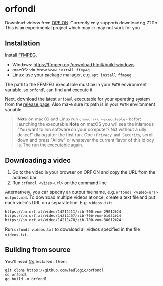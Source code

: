 # orfondl

Download videos from [ORF ON](https://on.orf.at/). Currently only supports downloading 720p. This is an experimental project which may or may not work for you.

## Installation

Install [FFMPEG](https://ffmpeg.org/download.html).

- Windows: https://ffmpeg.org/download.html#build-windows
- macOS: via brew `brew install ffmpeg`
- Linux: use your package manager, e.g. `apt install ffmpeg`

The path to the FFMPEG executable must be in your `PATH` environment variable, so `orfondl` can find and execute it.

Next, download the latest `orfondl` executable for your operating system from the [release page](https://github.com/badlogic/orfondl/releases). Also make sure its path is in your `PATH` environment variable.

> **Note** on macOS and Linux run `chmod a+x <executable>` before launching the executable
> **Note** on macOS you will see the infamous "You want to run software on your computer? Not without a silly dance!" dialog after the first run. Open `Privacy and Security`, scroll down and press "Allow" or whatever the current flavor of this idiocy is. The run the executable again.

## Downloading a video

1. Go to the video in your browser on ORF ON and copy the URL from the address bar.
2. Run `orfondl <video-url>` on the command line

Alternatively, you can specify an output file name, e.g. `orfondl <video-url> output.mp4`. To download multiple videos at once, create a text file and put
each video's URL on a separate line. E.g. `videos.txt`:

```
https://on.orf.at/video/14211311/zib-700-vom-29012024
https://on.orf.at/video/14211757/zib-700-vom-01022024
https://on.orf.at/video/14211478/zib-700-vom-30012024
```

Run `orfondl videos.txt` to download all videos specified in the file `videos.txt`.

## Building from source

You'll need [Go](https://go.dev/) installed. Then:

```
git clone https://github.com/badlogic/orfondl
cd orfondl
go build -o orfondl
```
